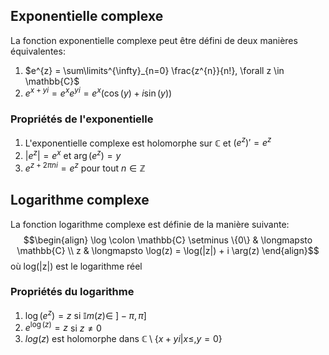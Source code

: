 
## Exponentielle complexe

La fonction exponentielle complexe peut être défini de deux manières équivalentes:
1. $e^{z} = \sum\limits^{\infty}_{n=0} \frac{z^{n}}{n!}, \forall z \in \mathbb{C}$ 
2. $e^{x+yi} = e^{x}e^{yi} = e^{x}(\cos(y) + i \sin(y))$ 

### Propriétés de l'exponentielle
1. L'exponentielle complexe est holomorphe sur $\mathbb{C}$ et $(e^{z})'= e^{z}$ 
2. $|e^{z}| = e^{x}$ et $\arg(e^{z}) = y$ 
3. $e^{z+2\pi ni} = e^z$ pour tout $n \in \mathbb{Z}$ 

## Logarithme complexe
La fonction logarithme complexe est définie de la manière suivante:
$$\begin{align}
\log \colon \mathbb{C} \setminus \{0\} & \longmapsto \mathbb{C} \\
z & \longmapsto \log(z) = \log(|z|) + i \arg(z)
\end{align}$$
où log(|z|) est le logarithme réel


### Propriétés du logarithme
1. $\log(e^{z}) = z$ si $\mathbb{I}m(z) \in \ ]-\pi, \pi ]$ 
2. $e^{\log(z)}= z$ si $z \ne 0$ 
3. $log(z)$ est holomorphe dans $\mathbb{C} \setminus \{x + yi | x \le , y = 0\}$ 